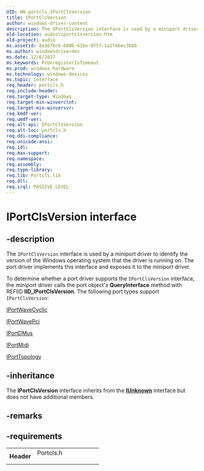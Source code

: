 ```yaml
---
UID: NN.portcls.IPortClsVersion
title: IPortClsVersion
author: windows-driver-content
description: The IPortClsVersion interface is used by a miniport driver to identify the version of the Windows operating system that the driver is running on. The port driver implements this interface and exposes it to the miniport driver.
old-location: audio\iportclsversion.htm
old-project: audio
ms.assetid: 8a367bcb-680b-41be-975f-1a1f4bec3b60
ms.author: windowsdriverdev
ms.date: 12/6/2017
ms.keywords: PcUnregisterIoTimeout
ms.prod: windows-hardware
ms.technology: windows-devices
ms.topic: interface
req.header: portcls.h
req.include-header: 
req.target-type: Windows
req.target-min-winverclnt: 
req.target-min-winversvr: 
req.kmdf-ver: 
req.umdf-ver: 
req.alt-api: IPortClsVersion
req.alt-loc: portcls.h
req.ddi-compliance: 
req.unicode-ansi: 
req.idl: 
req.max-support: 
req.namespace: 
req.assembly: 
req.type-library: 
req.lib: Portcls.lib
req.dll: 
req.irql: PASSIVE_LEVEL
---
```


# IPortClsVersion interface



## -description
The <code>IPortClsVersion</code> interface is used by a miniport driver to identify the version of the Windows operating system that the driver is running on. The port driver implements this interface and exposes it to the miniport driver. 

To determine whether a port driver supports the <code>IPortClsVersion</code> interface, the miniport driver calls the port object's <b>QueryInterface</b> method with REFIID <b>IID_IPortClsVersion</b>. The following port types support <code>IPortClsVersion</code>:


<a href="..\portcls\nn-portcls-iportwavecyclic.md">IPortWaveCyclic</a>



<a href="audio.iportwavepci">IPortWavePci</a>



<a href="..\dmusicks\nn-dmusicks-iportdmus.md">IPortDMus</a>



<a href="..\portcls\nn-portcls-iportmidi.md">IPortMidi</a>



<a href="..\portcls\nn-portcls-iporttopology.md">IPortTopology</a>




## -inheritance
The <b xmlns:loc="http://microsoft.com/wdcml/l10n">IPortClsVersion</b> interface inherits from the <a href="com.iunknown" xmlns:loc="http://microsoft.com/wdcml/l10n"><b>IUnknown</b></a> interface but does not have additional members.


## -remarks


## -requirements
<table>
<tr>
<th width="30%">
Header

</th>
<td width="70%">
<dl>
<dt>Portcls.h</dt>
</dl>
</td>
</tr>
</table>